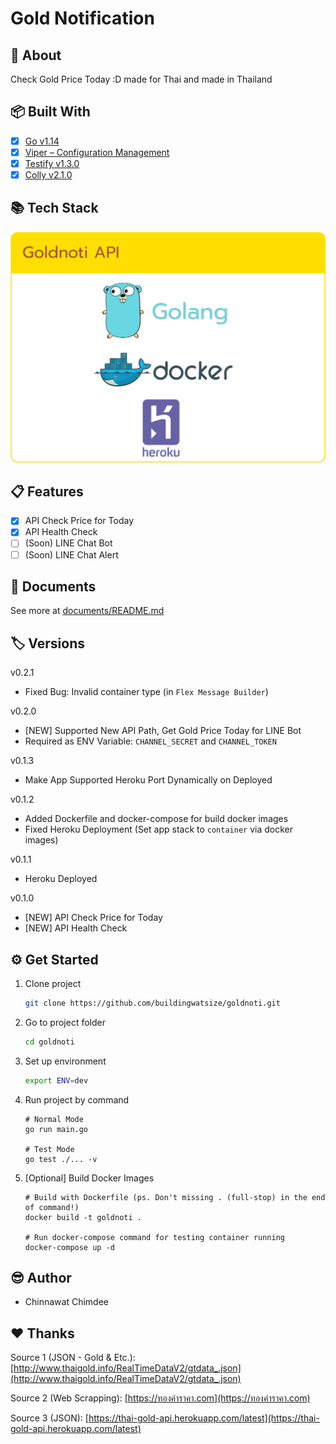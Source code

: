 # Gold Notification

## 📘 About

Check Gold Price Today :D made for Thai and made in Thailand

## 📦 Built With

- [x] [Go v1.14](https://github.com/golang/go)
- [x] [Viper – Configuration Management](https://github.com/spf13/viper)
- [x] [Testify v1.3.0](https://github.com/stretchr/testify)
- [x] [Colly v2.1.0](https://github.com/gocolly/colly)

## 📚 Tech Stack

![./documents/tech-stack.png](./documents/tech-stack.png)

## 📋 Features

- [x] API Check Price for Today
- [x] API Health Check
- [ ] (Soon) LINE Chat Bot
- [ ] (Soon) LINE Chat Alert

## 📝 Documents

See more at [documents/README.md](documents/README.md)

## 🏷 Versions

v0.2.1

- Fixed Bug: Invalid container type (in `Flex Message Builder`)

v0.2.0

- [NEW] Supported New API Path, Get Gold Price Today for LINE Bot
- Required as ENV Variable: `CHANNEL_SECRET` and `CHANNEL_TOKEN`

v0.1.3

- Make App Supported Heroku Port Dynamically on Deployed

v0.1.2

- Added Dockerfile and docker-compose for build docker images
- Fixed Heroku Deployment (Set app stack to `container` via docker images)

v0.1.1

- Heroku Deployed

v0.1.0

- [NEW] API Check Price for Today
- [NEW] API Health Check

## ⚙ Get Started

1. Clone project

    ```bash
    git clone https://github.com/buildingwatsize/goldnoti.git
    ```

2. Go to project folder

    ```bash
    cd goldnoti
    ```

3. Set up environment

    ```bash
    export ENV=dev
    ```

4. Run project by command

    ```shell
    # Normal Mode
    go run main.go

    # Test Mode
    go test ./... -v
    ```

5. [Optional] Build Docker Images

    ```shell
    # Build with Dockerfile (ps. Don't missing . (full-stop) in the end of command!)
    docker build -t goldnoti .

    # Run docker-compose command for testing container running
    docker-compose up -d
    ```

## 😎 Author

- Chinnawat Chimdee

## ❤️ Thanks

Source 1 (JSON - Gold & Etc.): [http://www.thaigold.info/RealTimeDataV2/gtdata_.json](http://www.thaigold.info/RealTimeDataV2/gtdata_.json)

Source 2 (Web Scrapping): [https://ทองคําราคา.com](https://ทองคําราคา.com)

Source 3 (JSON): [https://thai-gold-api.herokuapp.com/latest](https://thai-gold-api.herokuapp.com/latest)
